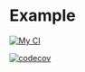 # Example

[![My CI](https://github.com/dahai520/example/actions/workflows/my-ci.yml/badge.svg)](https://github.com/dahai520/example/actions/workflows/my-ci.yml)

[![codecov](https://codecov.io/gh/dahai520/example/branch/main/graph/badge.svg?token=ZB9D8CK7Z6)](https://codecov.io/gh/dahai520/example)